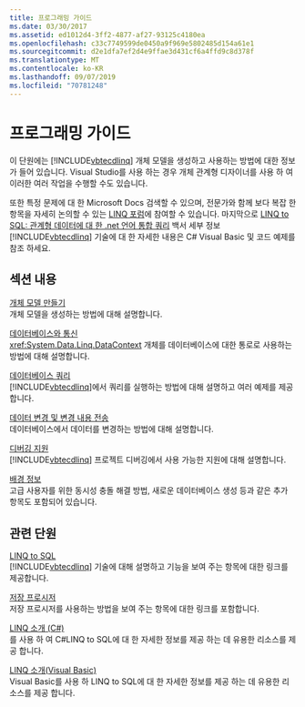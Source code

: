 ```yaml
---
title: 프로그래밍 가이드
ms.date: 03/30/2017
ms.assetid: ed1012d4-3ff2-4877-af27-93125c4180ea
ms.openlocfilehash: c33c7749599de0450a9f969e5802485d154a61e1
ms.sourcegitcommit: d2e1dfa7ef2d4e9ffae3d431cf6a4ffd9c8d378f
ms.translationtype: MT
ms.contentlocale: ko-KR
ms.lasthandoff: 09/07/2019
ms.locfileid: "70781248"
---
```

# <a name="programming-guide"></a>프로그래밍 가이드
이 단원에는 [!INCLUDE[vbtecdlinq](../../../../../../includes/vbtecdlinq-md.md)] 개체 모델을 생성하고 사용하는 방법에 대한 정보가 들어 있습니다. Visual Studio를 사용 하는 경우 개체 관계형 디자이너를 사용 하 여 이러한 여러 작업을 수행할 수도 있습니다.  
  
 또한 특정 문제에 대 한 Microsoft Docs 검색할 수 있으며, 전문가와 함께 보다 복잡 한 항목을 자세히 논의할 수 있는 [LINQ 포럼](https://go.microsoft.com/fwlink/?LinkId=76488)에 참여할 수 있습니다. 마지막으로 [LINQ to SQL: 관계형 데이터에 대 한 .net 언어 통합 쿼리](https://go.microsoft.com/fwlink/?LinkId=93205) 백서 세부 정보 [!INCLUDE[vbtecdlinq](../../../../../../includes/vbtecdlinq-md.md)] 기술에 대 한 자세한 내용은 C# Visual Basic 및 코드 예제를 참조 하세요.  
  
## <a name="in-this-section"></a>섹션 내용  
 [개체 모델 만들기](creating-the-object-model.md)  
 개체 모델을 생성하는 방법에 대해 설명합니다.  
  
 [데이터베이스와 통신](communicating-with-the-database.md)  
 <xref:System.Data.Linq.DataContext> 개체를 데이터베이스에 대한 통로로 사용하는 방법에 대해 설명합니다.  
  
 [데이터베이스 쿼리](querying-the-database.md)  
 [!INCLUDE[vbtecdlinq](../../../../../../includes/vbtecdlinq-md.md)]에서 쿼리를 실행하는 방법에 대해 설명하고 여러 예제를 제공합니다.  
  
 [데이터 변경 및 변경 내용 전송](making-and-submitting-data-changes.md)  
 데이터베이스에서 데이터를 변경하는 방법에 대해 설명합니다.  
  
 [디버깅 지원](debugging-support.md)  
 [!INCLUDE[vbtecdlinq](../../../../../../includes/vbtecdlinq-md.md)] 프로젝트 디버깅에서 사용 가능한 지원에 대해 설명합니다.  
  
 [배경 정보](background-information.md)  
 고급 사용자를 위한 동시성 충돌 해결 방법, 새로운 데이터베이스 생성 등과 같은 추가 항목도 포함되어 있습니다.  
  
## <a name="related-sections"></a>관련 단원  
 [LINQ to SQL](index.md)  
 [!INCLUDE[vbtecdlinq](../../../../../../includes/vbtecdlinq-md.md)] 기술에 대해 설명하고 기능을 보여 주는 항목에 대한 링크를 제공합니다.  
  
 [저장 프로시저](stored-procedures.md)  
 저장 프로시저를 사용하는 방법을 보여 주는 항목에 대한 링크를 포함합니다.  
  
 [LINQ 소개 (C#)](../../../../../csharp/programming-guide/concepts/linq/index.md)  
 를 사용 하 여 C#LINQ to SQL에 대 한 자세한 정보를 제공 하는 데 유용한 리소스를 제공 합니다.

 [LINQ 소개(Visual Basic)](../../../../../visual-basic/programming-guide/concepts/linq/introduction-to-linq.md)  
 Visual Basic를 사용 하 LINQ to SQL에 대 한 자세한 정보를 제공 하는 데 유용한 리소스를 제공 합니다.
